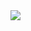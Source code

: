 <img src="https://media3.giphy.com/media/101DNxoBTatF16/giphy.gif?cid=ecf05e47wcokpxiaawf1octwm8x5rr2a5sbx3be8leq7l7ru&rid=giphy.gif&ct=g" style="min-width: 100%, max-width: 100%;" />
